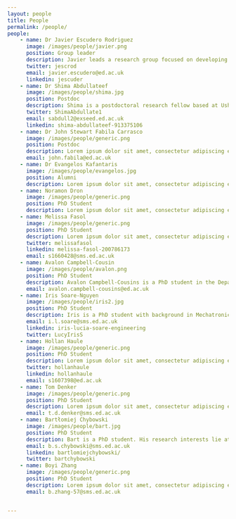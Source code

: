 ```yaml
---
layout: people
title: People
permalink: /people/
people:
    - name: Dr Javier Escudero Rodriguez 
      image: /images/people/javier.png
      position: Group leader
      description: Javier leads a research group focused on developing and applying signal processing algorithms to biomedical data.
      twitter: jescrod
      email: javier.escudero@ed.ac.uk
      linkedin: jescuder
    - name: Dr Shima Abdullateef
      image: /images/people/shima.jpg
      position: Postdoc
      description: Shima is a postdoctoral research fellow based at Usher institute. Her research is developing an automated seizure detection method with minimal EEG montage. 
      twitter: ShimaAbdullate1
      email: sabdull2@exseed.ed.ac.uk
      linkedin: shima-abdullateef-913375106
    - name: Dr John Stewart Fabila Carrasco
      image: /images/people/generic.png
      position: Postdoc
      description: Lorem ipsum dolor sit amet, consectetur adipiscing elit. Aenean at nisl sed leo aliquet varius non varius enim. Maecenas sed diam tortor. Vivamus molestie est et rhoncus laoreet. Phasellus finibus tincidunt magna, sed tincidunt ante feugiat nec. Aenean eu felis vel nisi convallis dictum. Donec ut tellus quis dui gravida ullamcorper.
      email: john.fabila@ed.ac.uk
    - name: Dr Evangelos Kafantaris
      image: /images/people/evangelos.jpg
      position: Alumni
      description: Lorem ipsum dolor sit amet, consectetur adipiscing elit. Aenean at nisl sed leo aliquet varius non varius enim. Maecenas sed diam tortor. Vivamus molestie est et rhoncus laoreet. Phasellus finibus tincidunt magna, sed tincidunt ante feugiat nec. Aenean eu felis vel nisi convallis dictum. Donec ut tellus quis dui gravida ullamcorper.
    - name: Noramon Dron
      image: /images/people/generic.png
      position: PhD Student
      description: Lorem ipsum dolor sit amet, consectetur adipiscing elit. Aenean at nisl sed leo aliquet varius non varius enim. Maecenas sed diam tortor. Vivamus molestie est et rhoncus laoreet. Phasellus finibus tincidunt magna, sed tincidunt ante feugiat nec. Aenean eu felis vel nisi convallis dictum. Donec ut tellus quis dui gravida ullamcorper.
    - name: Melissa Fasol
      image: /images/people/generic.png
      position: PhD Student
      description: Lorem ipsum dolor sit amet, consectetur adipiscing elit. Aenean at nisl sed leo aliquet varius non varius enim. Maecenas sed diam tortor. Vivamus molestie est et rhoncus laoreet. Phasellus finibus tincidunt magna, sed tincidunt ante feugiat nec. Aenean eu felis vel nisi convallis dictum. Donec ut tellus quis dui gravida ullamcorper.
      twitter: melissafasol
      linkedin: melissa-fasol-200786173
      email: s1660428@sms.ed.ac.uk
    - name: Avalon Campbell-Cousin
      image: /images/people/avalon.png
      position: PhD Student
      description: Avalon Campbell-Cousins is a PhD student in the Department of Engineering at the University of Edinburgh. His research focuses on how graph and network theory can be harnessed to analyze functional and structural MRI images, with the aim to develop graph measures sensitive to diseases such as Alzheimer’s.
      email: avalon.campbell-cousins@ed.ac.uk
    - name: Iris Soare-Nguyen
      image: /images/people/iris2.jpg
      position: PhD Student
      description: Iris is a PhD student with background in Mechatronic Engineering and Control Theory. Her work consists in simulating network control using epileptic EEG dynamic connectivity with the purpose of steering connectivity away from the ictal state. 
      email: i.l.soare@sms.ed.ac.uk 
      linkedin: iris-lucia-soare-engineering
      twitter: LucyIrisS
    - name: Hollan Haule
      image: /images/people/generic.png
      position: PhD Student
      description: Lorem ipsum dolor sit amet, consectetur adipiscing elit. Aenean at nisl sed leo aliquet varius non varius enim. Maecenas sed diam tortor. Vivamus molestie est et rhoncus laoreet. Phasellus finibus tincidunt magna, sed tincidunt ante feugiat nec. Aenean eu felis vel nisi convallis dictum. Donec ut tellus quis dui gravida ullamcorper.
      twitter: hollanhaule
      linkedin: hollanhaule
      email: s1607398@ed.ac.uk
    - name: Tom Denker
      image: /images/people/generic.png
      position: PhD Student
      description: Lorem ipsum dolor sit amet, consectetur adipiscing elit. Aenean at nisl sed leo aliquet varius non varius enim. Maecenas sed diam tortor. Vivamus molestie est et rhoncus laoreet. Phasellus finibus tincidunt magna, sed tincidunt ante feugiat nec. Aenean eu felis vel nisi convallis dictum. Donec ut tellus quis dui gravida ullamcorper.
      email: t.d.denker@sms.ed.ac.uk
    - name: Bartłomiej Chybowski
      image: /images/people/bart.jpg
      position: PhD Student
      description: Bart is a PhD student. His research interests lie at the intersection of computational neuroscience, data science and programming. He is particularly interested in analysing electroencephalogram signals (EEG).
      email: b.s.chybowski@sms.ed.ac.uk 
      linkedin: bartlomiejchybowski/
      twitter: bartchybowski
    - name: Boyi Zhang
      image: /images/people/generic.png
      position: PhD Student
      description: Lorem ipsum dolor sit amet, consectetur adipiscing elit. Aenean at nisl sed leo aliquet varius non varius enim. Maecenas sed diam tortor. Vivamus molestie est et rhoncus laoreet. Phasellus finibus tincidunt magna, sed tincidunt ante feugiat nec. Aenean eu felis vel nisi convallis dictum. Donec ut tellus quis dui gravida ullamcorper.
      email: b.zhang-57@sms.ed.ac.uk


---
```

